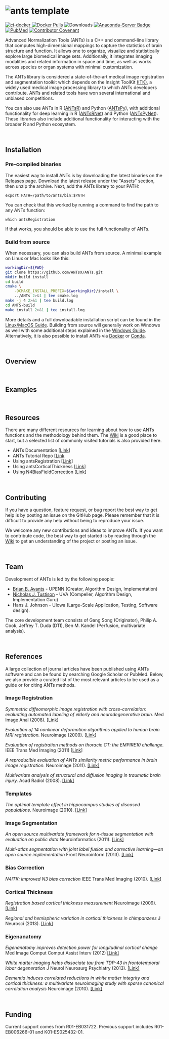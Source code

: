![ants template](http://i.imgur.com/mLZ71Ai.png)
=========================================================
[![ci-docker](https://github.com/ANTsX/ANTs/actions/workflows/ci-docker.yml/badge.svg)](https://github.com/ANTsX/ANTs/actions/workflows/ci-docker.yml)
[![Docker Pulls](https://img.shields.io/docker/pulls/antsx/ants.svg)](https://hub.docker.com/repository/docker/antsx/ants)
![Downloads](https://img.shields.io/github/downloads/antsx/ants/total)
[![Anaconda-Server Badge](https://anaconda.org/aramislab/ants/badges/version.svg)](https://anaconda.org/aramislab/ants)
[![PubMed](https://img.shields.io/badge/ANTsX_paper-Open_Access-8DABFF?logo=pubmed)](https://pubmed.ncbi.nlm.nih.gov/33907199/)
[![Contributor Covenant](https://img.shields.io/badge/Contributor%20Covenant-v2.0%20adopted-ff69b4.svg)](code_of_conduct.md)

Advanced Normalization Tools (ANTs) is a C++ and command-line library that computes high-dimensional mappings to capture the statistics of brain structure and function. It allows one to organize, visualize and statistically explore large biomedical image sets. Additionally, it integrates imaging modalities and related information in space and time, as well as works across species or organ systems with minimal customization. 

The ANTs library is considered a state-of-the-art medical image registration and segmentation toolkit which depends on the Insight ToolKit [(ITK)](http://www.itk.org), a widely used medical image processing library to which ANTs developers contribute. ANTs and related tools have won several international and unbiased competitions.

You can also use ANTs in R ([ANTsR](https://github.com/antsx/antsr)) and Python ([ANTsPy](https://github.com/antsx/antsr)), with additional functionality for deep learning in R ([ANTsRNet](https://github.com/antsx/antsrnet)) and Python ([ANTsPyNet](https://github.com/antsx/antspynet)). These libraries also include additional functionality for interacting with the broader R and Python ecosystem.

<br />

## Installation

### Pre-compiled binaries

The easiest way to install ANTs is by downloading the latest binaries on the [Releases](https://github.com/ANTsX/ANTs/releases) page. Download the latest release under the "Assets" section, then unzip the archive. Next, add the ANTs library to your PATH:

```
export PATH=/path/to/ants/bin:$PATH
```

You can check that this worked by running a command to find the path to any ANTs function:

```
which antsRegistration
```

If that works, you should be able to use the full functionality of ANTs.

### Build from source

When necessary, you can also build ANTs from source. A minimal example on Linux or Mac looks like this:

```bash
workingDir=${PWD}
git clone https://github.com/ANTsX/ANTs.git
mkdir build install
cd build
cmake \
    -DCMAKE_INSTALL_PREFIX=${workingDir}/install \
    ../ANTs 2>&1 | tee cmake.log
make -j 4 2>&1 | tee build.log
cd ANTS-build
make install 2>&1 | tee install.log
```

More details and a full downloadable installation script can be found in the [Linux/MacOS Guide](https://github.com/ANTsX/ANTs/wiki/Compiling-ANTs-on-Linux-and-Mac-OS). Building from source will generally work on Windows as well with some additional steps explained in the [Windows Guide](https://github.com/ANTsX/ANTs/wiki/Compiling-ANTs-on-Windows-10). Alternatively, it is also possible to install ANTs via [Docker](https://hub.docker.com/r/antsx/ants) or [Conda](https://anaconda.org/aramislab/ants).

<br />

## Overview

<br />

## Examples

<br />

## Resources

There are many different resources for learning about how to use ANTs functions and the methodology behind them. The [Wiki](https://github.com/ANTsX/ANTs/wiki) is a good place to start, but a selected list of commonly visited tutorials is also provided here.

- ANTs Documentation [[Link](https://github.com/stnava/ANTsDoc/blob/master/ants2.pdf)]
- ANTs Tutorial Repo [[Link](https://github.com/stnava/ANTsTutorial)
- Using antsRegistration [[Link](https://github.com/ANTsX/ANTs/wiki/ANTS-and-antsRegistration)]
- Using antsCorticalThickness [[Link](https://github.com/ANTsX/ANTs/wiki/antsCorticalThickness-and-antsLongitudinalCorticalThickness-output)]
- Using N4BiasFieldCorrection [[Link](https://github.com/ANTsX/ANTs/wiki/N4BiasFieldCorrection)]
  
<br />

## Contributing

If you have a question, feature request, or bug report the best way to get help is by posting an issue on the GitHub page. Please remember that it is difficult to provide any help without being to reproduce your issue.

We welcome any new contributions and ideas to improve ANTs. If you want to contribute code, the best way to get started is by reading through the [Wiki](https://github.com/ANTsX/ANTs/wiki) to get an understanding of the project or posting an issue.

<br />

## Team

Development of ANTs is led by the following people:

- [Brian B. Avants](http://stnava.github.io/Resume/) - UPENN (Creator, Algorithm Design, Implementation)
- [Nicholas J. Tustison](http://ntustison.github.io/CV/) - UVA (Compeller, Algorithm Design, Implementation Guru)
- Hans J. Johnson - UIowa (Large-Scale Application, Testing, Software design). 

The core development team consists of Gang Song (Originator), Philip A. Cook, Jeffrey T. Duda (DTI), Ben M. Kandel (Perfusion, multivariate analysis).

<br />

## References

A large collection of journal articles have been published using ANTs software and can be found by searching Google Scholar or PubMed. Below, we also provide a curated list of the most relevant articles to be used as a guide or for citing ANTs methods.

### Image Registration

<i>Symmetric diffeomorphic image registration with cross-correlation: evaluating automated labeling of elderly and neurodegenerative brain.</i>  Med Image Anal (2008). [[Link](http://www.ncbi.nlm.nih.gov/pubmed/17659998)]

<i>Evaluation of 14 nonlinear deformation algorithms applied to human brain MRI registration.</i> Neuroimage (2009). [[Link](http://www.ncbi.nlm.nih.gov/pubmed/19195496)]

<i>Evaluation of registration methods on thoracic CT: the EMPIRE10 challenge.</i> IEEE Trans Med Imaging (2011) [[Link](http://www.ncbi.nlm.nih.gov/pubmed/21632295)]

<i>A reproducible evaluation of ANTs similarity metric performance in brain image registration.</i> Neuroimage (2011). [[Link]](https://pubmed.ncbi.nlm.nih.gov/20851191/)

<i>Multivariate analysis of structural and diffusion imaging in traumatic brain injury.</i> Acad Radiol (2008). [[Link]](http://www.ncbi.nlm.nih.gov/pubmed/18995188)

### Templates

<i>The optimal template effect in hippocampus studies of diseased populations.</i> Neuroimage (2010). [[Link]](https://pubmed.ncbi.nlm.nih.gov/19818860/)

### Image Segmentation

<i>An open source multivariate framework for n-tissue segmentation with evaluation on public data</i> Neuroinformatics (2011). [[Link]](http://www.ncbi.nlm.nih.gov/pubmed/21373993)

<i>Multi-atlas segmentation with joint label fusion and corrective learning—an open source implementation</i> Front Neuroinform (2013). [[Link]](https://www.frontiersin.org/articles/10.3389/fninf.2013.00027/full)

### Bias Correction

<i>N4ITK: improved N3 bias correction</i> IEEE Trans Med Imaging (2010). [[Link]](http://www.ncbi.nlm.nih.gov/pubmed/20378467)

### Cortical Thickness

<i>Registration based cortical thickness measurement</i> Neuroimage (2009). [[Link]](http://www.ncbi.nlm.nih.gov/pubmed/19150502)

<i>Regional and hemispheric variation in cortical thickness in chimpanzees</i> J Neurosci (2013). [[Link]](http://www.ncbi.nlm.nih.gov/pubmed/23516289)

### Eigenanatomy 

<i>Eigenanatomy improves detection power for longitudinal cortical change</i> Med Image Comput Comput Assist Interv (2012) [[Link]](http://www.ncbi.nlm.nih.gov/pubmed/23286132)

<i>White matter imaging helps dissociate tau from TDP-43 in frontotemporal lobar degeneration</i> J Neurol Neurosurg Psychiatry (2013). [[Link]](https://pubmed.ncbi.nlm.nih.gov/23475817/)

<i>Dementia induces correlated reductions in white matter integrity and cortical thickness: a multivariate neuroimaging study with sparse canonical correlation analysis</i> Neuroimage (2010). [[Link]](https://pubmed.ncbi.nlm.nih.gov/20083207/)

<br />

## Funding

Current support comes from R01-EB031722. Previous support includes R01-EB006266-01 and K01-ES025432-01.
